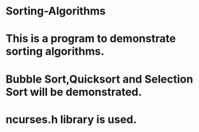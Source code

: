 # Sorting-Algorithms
# This is a program to demonstrate sorting algorithms.
# Bubble Sort,Quicksort and Selection Sort will be demonstrated.
# ncurses.h library is used.
